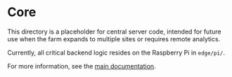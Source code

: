 # Core

This directory is a placeholder for central server code, intended for future use when the farm expands to multiple sites or requires remote analytics.

Currently, all critical backend logic resides on the Raspberry Pi in `edge/pi/`.

For more information, see the [main documentation](https://github.com/ryanjyoder/farm/blob/main/docs/README.md).
